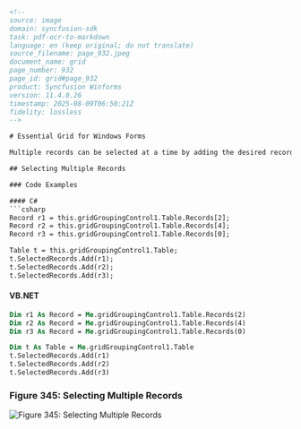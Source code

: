 ```html
<!-- 
source: image
domain: syncfusion-sdk
task: pdf-ocr-to-markdown
language: en (keep original; do not translate)
source_filename: page_932.jpeg
document_name: grid
page_number: 932
page_id: grid#page_932
product: Syncfusion Winforms
version: 11.4.0.26
timestamp: 2025-08-09T06:50:21Z
fidelity: lossless
-->

# Essential Grid for Windows Forms

Multiple records can be selected at a time by adding the desired record specifications into the `SelectedRecords` collection. The following code example illustrates this process. It selects the records with indexes 2, 4, and 0 by adding them into the `SelectedRecords` collection.

## Selecting Multiple Records

### Code Examples

#### C#
```csharp
Record r1 = this.gridGroupingControl1.Table.Records[2];
Record r2 = this.gridGroupingControl1.Table.Records[4];
Record r3 = this.gridGroupingControl1.Table.Records[0];

Table t = this.gridGroupingControl1.Table;
t.SelectedRecords.Add(r1);
t.SelectedRecords.Add(r2);
t.SelectedRecords.Add(r3);
```

#### VB.NET
```vb
Dim r1 As Record = Me.gridGroupingControl1.Table.Records(2)
Dim r2 As Record = Me.gridGroupingControl1.Table.Records(4)
Dim r3 As Record = Me.gridGroupingControl1.Table.Records(0)

Dim t As Table = Me.gridGroupingControl1.Table
t.SelectedRecords.Add(r1)
t.SelectedRecords.Add(r2)
t.SelectedRecords.Add(r3)
```

### Figure 345: Selecting Multiple Records

![Figure 345: Selecting Multiple Records](#)

<!-- tags: [Syncfusion, Winforms, Essential Grid, Record Selection, API Reference, C#, VB.NET, Multiple Records, SelectedRecords] keywords: [UNCLEAR, records, selection, index, add, collection, process, specify, desired, illustration] -->
```